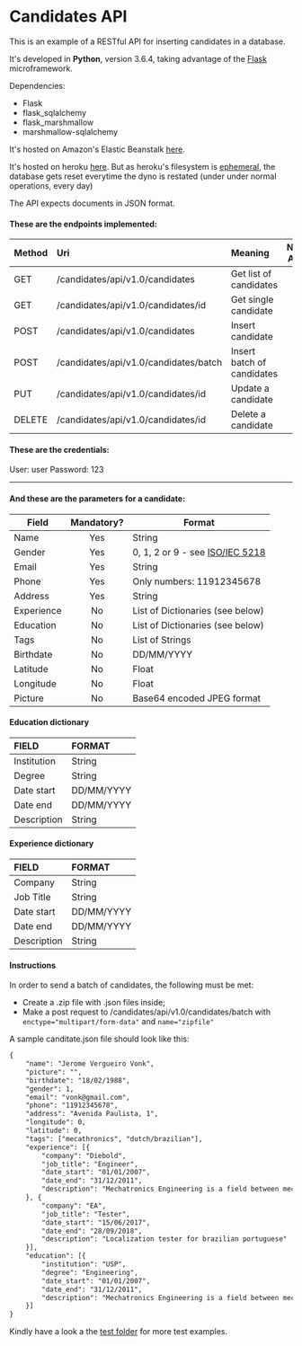 # Candidates API
This is an example of a RESTful API for inserting candidates in a database.

It's developed in **Python**, version 3.6.4, taking advantage of the [Flask](http://flask.pocoo.org/) microframework.

Dependencies:

- Flask
- flask_sqlalchemy
- flask_marshmallow
- marshmallow-sqlalchemy

It's hosted on Amazon's Elastic Beanstalk [here](http://candidates-api.sa-east-1.elasticbeanstalk.com/).

It's hosted on heroku [here](https://candidates-api.herokuapp.com/). But as heroku's  filesystem is [ephemeral](https://devcenter.heroku.com/articles/dynos#ephemeral-filesystem), the database gets reset everytime the dyno is restated (under under normal operations, every day)

The API expects documents in JSON format.

#### These are the endpoints implemented:

| Method | Uri                                   | Meaning                    | Needs Auth? |
| ------ | :------------------------------------ | :------------------------- | :------------------------: |
| GET    | /candidates/api/v1.0/candidates       | Get list of candidates     |No|
| GET    | /candidates/api/v1.0/candidates/id    | Get single candidate       |No|
| POST   | /candidates/api/v1.0/candidates       | Insert candidate           |No|
| POST   | /candidates/api/v1.0/candidates/batch | Insert batch of candidates |No|
| PUT    | /candidates/api/v1.0/candidates/id    | Update a candidate         |Yes|
| DELETE | /candidates/api/v1.0/candidates/id    | Delete a candidate         |Yes|

#### These are the credentials:

User: user
Password: 123

------

#### And these are the parameters for a candidate:

| Field      | Mandatory? | Format                                                       |
| ---------- | :--------: | ------------------------------------------------------------ |
| Name       |    Yes     | String                                                       |
| Gender     |    Yes     | 0, 1, 2 or 9 - see [ISO/IEC 5218](https://en.wikipedia.org/wiki/ISO/IEC_5218) |
| Email      |    Yes     | String                                                       |
| Phone      |    Yes     | Only numbers: 11912345678                                    |
| Address    |    Yes     | String                                                       |
| Experience |     No     | List of Dictionaries (see below)                                              |
| Education  |     No     | List of Dictionaries (see below)                                              |
| Tags       |     No     | List of Strings                                              |
| Birthdate  |     No     | DD/MM/YYYY                                                   |
| Latitude   |     No     | Float                                                        |
| Longitude  |     No     | Float                                                        |
| Picture    |     No     | Base64 encoded JPEG format                                   |

#### Education dictionary

| FIELD       | FORMAT     |
| :---------- | :--------- |
| Institution | String     |
| Degree      | String     |
| Date start  | DD/MM/YYYY |
| Date end    | DD/MM/YYYY |
| Description | String     |

#### Experience dictionary

| FIELD       | FORMAT     |
| :---------- | :--------- |
| Company     | String     |
| Job Title   | String     |
| Date start  | DD/MM/YYYY |
| Date end    | DD/MM/YYYY |
| Description | String     |

#### Instructions

In order to send a batch of candidates, the following must be met:

- Create a .zip file with .json files inside;
- Make a post request to /candidates/api/v1.0/candidates/batch with `enctype="multipart/form-data"` and `name="zipfile"`

A sample canditate.json file should look like this:
```xml
{
	"name": "Jerome Vergueiro Vonk",
	"picture": "",
	"birthdate": "18/02/1988",
	"gender": 1,
	"email": "vonk@gmail.com",
	"phone": "11912345678",
	"address": "Avenida Paulista, 1",
	"longitude": 0,
	"latitude": 0,
	"tags": ["mecathronics", "dutch/brazilian"],
	"experience": [{
		"company": "Diebold",
		"job_title": "Engineer",
		"date_start": "01/01/2007",
		"date_end": "31/12/2011",
		"description": "Mechatronics Engineering is a field between mechanics and elethronics"
	}, {
		"company": "EA",
		"job_title": "Tester",
		"date_start": "15/06/2017",
		"date_end": "28/09/2018",
		"description": "Localization tester for brazilian portuguese"
	}],
	"education": [{
		"institution": "USP",
		"degree": "Engineering",
		"date_start": "01/01/2007",
		"date_end": "31/12/2011",
		"description": "Mechatronics Engineering is a field between mechanics and elethronics"
	}]
}
```
Kindly have a look a the [test folder](https://github.com/jeromevonk/candidates-api/tree/master/test) for more test examples.
